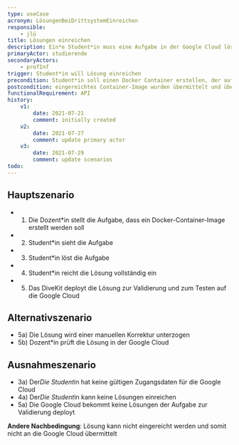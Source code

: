 ```yaml
---
type: useCase
acronym: LösungenBeiDrittsystemEinreichen
responsible: 
    - jlü
title: Lösungen einreichen
description: Ein*e Student*in muss eine Aufgabe in der Google Cloud lösen.
primaryActor: studierende
secondaryActors:
    - profInf
trigger: Student*in will Lösung einreichen
precondition: Student*in soll einen Docker Container erstellen, der auf der Google Cloud läuft
postcondition: eingereichtes Container-Image wurden übermittelt und überprüft
functionalRequirement: API
history:
    v1:
        date: 2021-07-21
        comment: initially created
    v2:
        date: 2021-07-27
        comment: update primary actor
    v3:
        date: 2021-07-29
        comment: update scenarios
todo:
---
```



## Hauptszenario

* 1) Die Dozent*in stellt die Aufgabe, dass ein Docker-Container-Image erstellt werden soll
* 2) Student*in sieht die Aufgabe
* 3) Student*in löst die Aufgabe
* 4) Student*in reicht die Lösung vollständig ein
* 5) Das DiveKit deployt die Lösung zur Validierung und zum Testen auf die Google Cloud

## Alternativszenario

* 5a) Die Lösung wird einer manuellen Korrektur unterzogen
* 5b) Dozent*in prüft die Lösung in der Google Cloud

## Ausnahmeszenario 

* 3a) Der*Die Student*in hat keine gültigen Zugangsdaten für die Google Cloud
* 4a) Der*Die Student*in kann keine Lösungen einreichen
* 5a) Die Google Cloud bekommt keine Lösungen der Aufgabe zur Validierung deployt


**Andere Nachbedingung**: Lösung kann nicht eingereicht werden und somit nicht an die Google Cloud übermittelt




